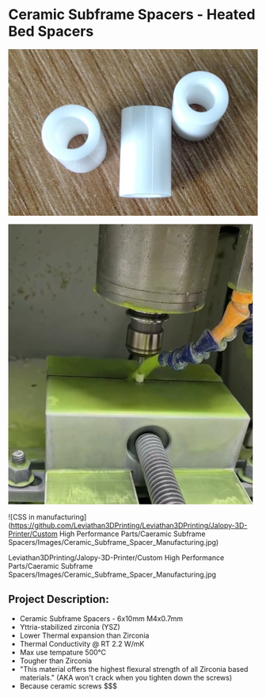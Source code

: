 # Ceramic Subframe Spacers - Heated Bed Spacers

![Image of Ceramic Subframe Spacer](https://github.com/Leviathan3DPrinting/Jalopy-3D-Printer/blob/7d056a9d314013a93435a26173906051643c4d1c/Custom%20High%20Performance%20Parts/Caeramic%20Subframe%20Spacers/Images/Ceramic_Subframe_Spacer.png)

![CSS in manufacturing closeup](https://github.com/Leviathan3DPrinting/Jalopy-3D-Printer/blob/7d056a9d314013a93435a26173906051643c4d1c/Custom%20High%20Performance%20Parts/Caeramic%20Subframe%20Spacers/Images/Ceramic_Subframe_Spacer_Manufacturing.png)

![CSS in manufacturing](https://github.com/Leviathan3DPrinting/Leviathan3DPrinting/Jalopy-3D-Printer/Custom High Performance Parts/Caeramic Subframe Spacers/Images/Ceramic_Subframe_Spacer_Manufacturing.jpg)

Leviathan3DPrinting/Jalopy-3D-Printer/Custom High Performance Parts/Caeramic Subframe Spacers/Images/Ceramic_Subframe_Spacer_Manufacturing.jpg

## Project Description:
- Ceramic Subframe Spacers - 6x10mm M4x0.7mm
- Yttria-stabilized zirconia (YSZ)
- Lower Thermal expansion than Zirconia
- Thermal Conductivity @ RT 2.2 W/mK
- Max use tempature 500°C
- Tougher than Zirconia
- "This material offers the highest flexural strength of all Zirconia based materials." (AKA won't crack when you tighten down the screws)
- Because ceramic screws $$$
